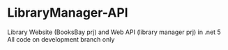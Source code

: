 # LibraryManager-API
Library Website (BooksBay prj) 
and Web API (library manager prj) 
in .net 5 
All code on development branch only
